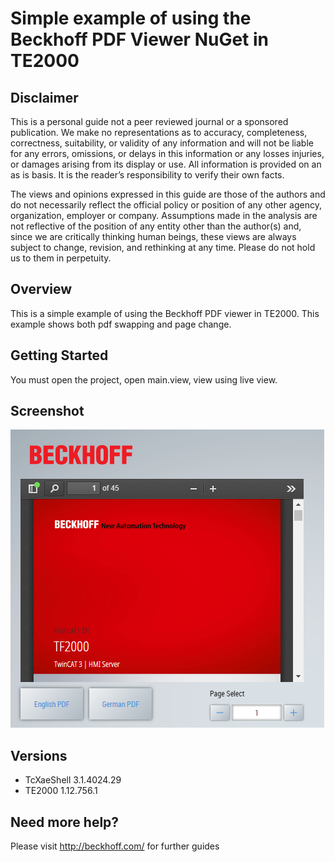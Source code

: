 # Simple example of using the Beckhoff PDF Viewer NuGet in TE2000

## Disclaimer
This is a personal guide not a peer reviewed journal or a sponsored publication. We make
no representations as to accuracy, completeness, correctness, suitability, or validity of any
information and will not be liable for any errors, omissions, or delays in this information or any
losses injuries, or damages arising from its display or use. All information is provided on an as
is basis. It is the reader’s responsibility to verify their own facts.

The views and opinions expressed in this guide are those of the authors and do not
necessarily reflect the official policy or position of any other agency, organization, employer or
company. Assumptions made in the analysis are not reflective of the position of any entity
other than the author(s) and, since we are critically thinking human beings, these views are
always subject to change, revision, and rethinking at any time. Please do not hold us to them
in perpetuity.

## Overview 
This is a simple example of using the Beckhoff PDF viewer in TE2000.  This example shows both pdf swapping and page change.   

## Getting Started
You must open the project, open main.view, view using live view.   

## Screenshot
![image](./docs/Images/Screenshot.png)

## Versions
* TcXaeShell 3.1.4024.29
* TE2000 1.12.756.1

## Need more help?
Please visit http://beckhoff.com/ for further guides
